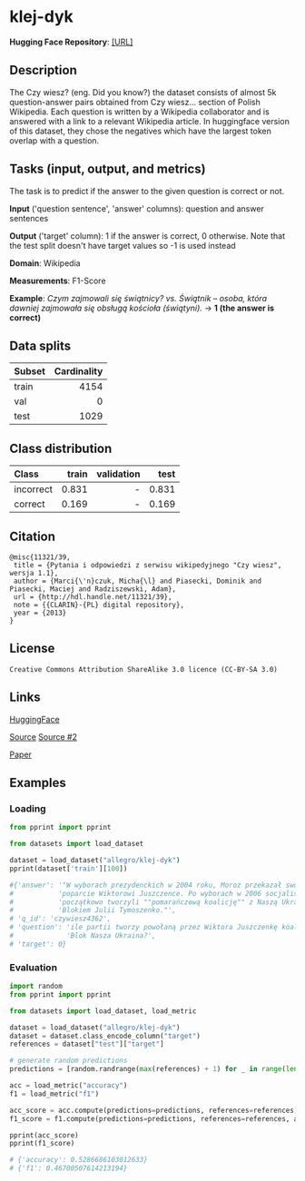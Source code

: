 # klej-dyk
**Hugging Face Repository**: [[URL]](https://huggingface.co/datasets/allegro/klej-dyk)

## Description

The Czy wiesz? (eng. Did you know?) the dataset consists of almost 5k question-answer pairs obtained from Czy wiesz... section of Polish Wikipedia. Each question is written by a Wikipedia collaborator and is answered with a link to a relevant Wikipedia article. In huggingface version of this dataset, they chose the negatives which have the largest token overlap with a question.

## Tasks (input, output, and metrics)

The task is to predict if the answer to the given question is correct or not. 

**Input** ('question sentence', 'answer' columns): question and answer sentences

**Output** ('target' column): 1 if the answer is correct, 0 otherwise. Note that the test split doesn't have target values so -1 is used instead

**Domain**: Wikipedia

**Measurements**: F1-Score

**Example**: 
*Czym zajmowali się świątnicy? vs. Świątnik – osoba, która dawniej zajmowała się
obsługą kościoła (świątyni).* → **1 (the answer is correct)**

## Data splits

| Subset      | Cardinality |
| ----------- | ----------: |
| train       | 4154        |
| val         | 0           |
| test        | 1029        |

## Class distribution

|     Class |   train |   validation |   test |
|:----------|--------:|-------------:|-------:|
| incorrect |   0.831 |            - |  0.831 |
|   correct |   0.169 |            - |  0.169 |

## Citation

```
@misc{11321/39,	
 title = {Pytania i odpowiedzi z serwisu wikipedyjnego "Czy wiesz", wersja 1.1},	
 author = {Marci{\'n}czuk, Micha{\l} and Piasecki, Dominik and Piasecki, Maciej and Radziszewski, Adam},	
 url = {http://hdl.handle.net/11321/39},	
 note = {{CLARIN}-{PL} digital repository},	
 year = {2013}	
}
```

## License

```
Creative Commons Attribution ShareAlike 3.0 licence (CC-BY-SA 3.0)
```

## Links

[HuggingFace](https://huggingface.co/datasets/dyk)

[Source](http://nlp.pwr.wroc.pl/en/tools-and-resources/resources/czy-wiesz-question-answering-dataset)
[Source #2](https://clarin-pl.eu/dspace/handle/11321/39) 

[Paper](https://www.researchgate.net/publication/272685895_Open_dataset_for_development_of_Polish_Question_Answering_systems)

## Examples

### Loading

```python
from pprint import pprint

from datasets import load_dataset

dataset = load_dataset("allegro/klej-dyk")
pprint(dataset['train'][100])

#{'answer': '"W wyborach prezydenckich w 2004 roku, Moroz przekazał swoje '
#           'poparcie Wiktorowi Juszczence. Po wyborach w 2006 socjaliści '
#           'początkowo tworzyli ""pomarańczową koalicję"" z Naszą Ukrainą i '
#           'Blokiem Julii Tymoszenko."',
# 'q_id': 'czywiesz4362',
# 'question': 'ile partii tworzy powołaną przez Wiktora Juszczenkę koalicję '
#             'Blok Nasza Ukraina?',
# 'target': 0}
```

### Evaluation

```python
import random
from pprint import pprint

from datasets import load_dataset, load_metric

dataset = load_dataset("allegro/klej-dyk")
dataset = dataset.class_encode_column("target")
references = dataset["test"]["target"]

# generate random predictions
predictions = [random.randrange(max(references) + 1) for _ in range(len(references))]

acc = load_metric("accuracy")
f1 = load_metric("f1")

acc_score = acc.compute(predictions=predictions, references=references)
f1_score = f1.compute(predictions=predictions, references=references, average="macro")

pprint(acc_score)
pprint(f1_score)

# {'accuracy': 0.5286686103012633}
# {'f1': 0.46700507614213194}

```